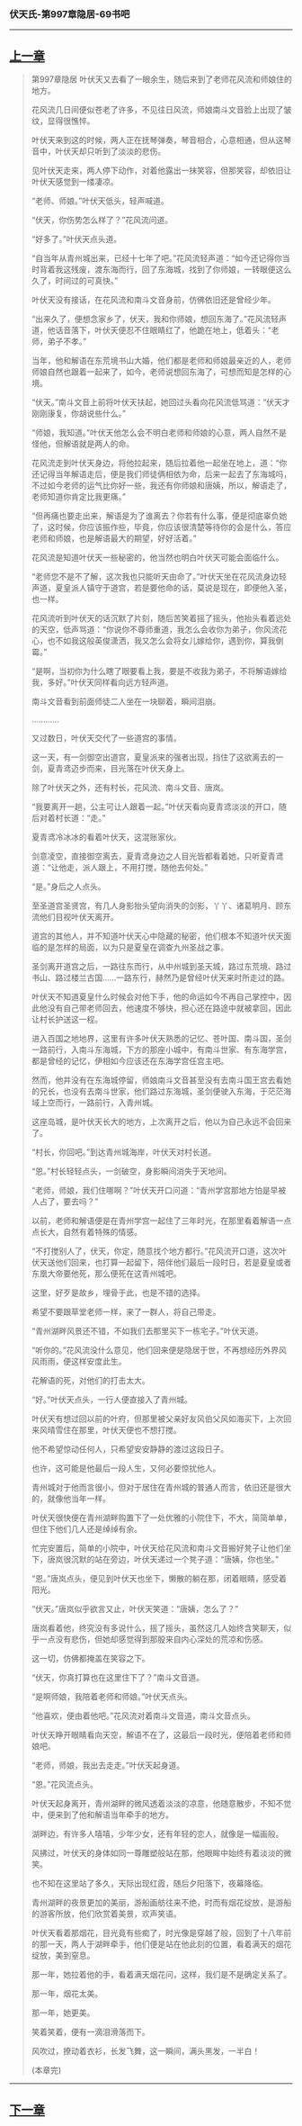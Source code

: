 ### 伏天氏-第997章隐居-69书吧

--------
[上一章](./9995c21c8ef3cbc4fe8c54e8a8f80441.md)
--------


>
>
>
>第997章隐居
>叶伏天又去看了一眼余生，随后来到了老师花风流和师娘住的地方。
>
>花风流几日间便似苍老了许多，不见往日风流，师娘南斗文音脸上出现了皱纹，显得很憔悴。
>
>叶伏天来到这的时候，两人正在抚琴弹奏，琴音相合，心意相通，但从这琴音中，叶伏天却只听到了淡淡的悲伤。
>
>见叶伏天走来，两人停下动作，对着他露出一抹笑容，但那笑容，却依旧让叶伏天感觉到一缕凄凉。
>
>“老师、师娘。”叶伏天低头，轻声喊道。
>
>“伏天，你伤势怎么样了？”花风流问道。
>
>“好多了。”叶伏天点头道。
>
>“自当年从青州城出来，已经十七年了吧。”花风流轻声道：“如今还记得你当时背着我这残废，渡东海而行，回了东海城，找到了你师娘，一转眼便这么久了，时间过的可真快。”
>
>叶伏天没有接话，在花风流和南斗文音身前，仿佛依旧还是曾经少年。
>
>“出来久了，便想念家乡了，伏天，我和你师娘，想回东海了。”花风流轻声道，他话音落下，叶伏天便忍不住眼睛红了，他跪在地上，低着头：“老师，弟子不孝。”
>
>当年，他和解语在东荒境书山大婚，他们都是老师和师娘最亲近的人，老师师娘自然也跟着一起来了，如今，老师说想回东海了，可想而知是怎样的心境。
>
>“伏天。”南斗文音上前将叶伏天扶起，她回过头看向花风流低骂道：“伏天才刚刚康复，你胡说些什么。”
>
>“师娘，我知道。”叶伏天他怎么会不明白老师和师娘的心意，两人自然不是怪他，但解语就是两人的命。
>
>花风流走到叶伏天身边，将他拉起来，随后拉着他一起坐在地上，道：“你还记得当年解语走后，便是我们师徒俩相依为命，后来一起去了东海城吗，不过如今老师的运气比你好一些，我还有你师娘和唐姨，所以，解语走了，老师知道你肯定比我更痛。”
>
>“但再痛也要走出来，解语是为了谁离去？你若有什么事，便是彻底辜负她了，这时候，你应该振作些，毕竟，你应该很清楚等待你的会是什么，答应老师和师娘，也是解语最大的期望，好好活着。”
>
>花风流是知道叶伏天一些秘密的，他当然也明白叶伏天可能会面临什么。
>
>“老师您不是不了解，这次我也只能听天由命了。”叶伏天坐在花风流身边轻声道，夏皇派人镇守于道宫，若是要他命的话，莫说是现在，即便他入圣，也一样。
>
>花风流听到叶伏天的话沉默了片刻，随后苦笑着摇了摇头，他抬头看着远处的天空，低声骂道：“你说你不尊师重道，我怎么会收你为弟子，你风流花心，也不如我这般英俊潇洒，我又怎么会将女儿嫁给你，遇到你，算我倒霉。”
>
>“是啊，当初你为什么瞎了眼要看上我，要是不收我为弟子，不将解语嫁给我，多好。”叶伏天同样看向远方轻声道。
>
>南斗文音看到前面师徒二人坐在一块聊着，瞬间泪崩。
>
>…………
>
>又过数日，叶伏天交代了一些道宫的事情。
>
>这一天，有一剑御空出道宫，夏皇派来的强者出现，挡住了这欲离去的一剑，夏青鸢迈步而来，目光落在叶伏天身上。
>
>除了叶伏天之外，还有村长，花风流、南斗文音、唐岚。
>
>“我要离开一趟，公主可让人跟着一起。”叶伏天看向夏青鸢淡淡的开口，随后对着村长道：“走。”
>
>夏青鸢冷冰冰的看着叶伏天，这混账家伙。
>
>剑意凌空，直接御空离去，夏青鸢身边之人目光皆都看着她，只听夏青鸢道：“让他走，派人跟上，不用打搅，随他去何处。”
>
>“是。”身后之人点头。
>
>至圣道宫圣贤宫，有几人身影抬头望向消失的剑影，丫丫、诸葛明月、顾东流他们目视叶伏天离开。
>
>道宫的其他人，并不知道叶伏天心中隐藏的秘密，他们根本不知道叶伏天面临的是怎样的局面，以为只是夏皇在调查九州圣战之事。
>
>圣剑离开道宫之后，一路往东而行，从中州城到圣天城，路过东荒境、路过书山、路过楼兰古国……一路东行，赫然乃是曾经叶伏天来时所走过的路。
>
>叶伏天不知道夏皇什么时候会对他下手，他的命运如今不再自己掌控中，因此他没有自己带老师回去，他速度不够快，担心还在路途中就被拿回，因此让村长护送这一程。
>
>进入百国之地地界，这里有许多叶伏天熟悉的记忆、苍叶国、南斗国，圣剑一路前行，入南斗东海城，下方的那座小城中，有南斗世家、有东海学宫，都是曾经的记忆，伊相如今应该还在东海学宫任宫主吧。
>
>然而，他并没有在东海城停留，师娘南斗文音甚至没有去南斗国王宫去看她的兄长，也没有去南斗世家，他们路过东海城，圣剑便驶入东海，于茫茫海域上空而行，一路前行，入青州城。
>
>这座岛城，是叶伏天长大的地方，上次离开之后，他以为自己永远不会回来了。
>
>“村长，你回吧。”到达青州城海岸，叶伏天对村长道。
>
>“恩。”村长轻轻点头，一剑破空，身影瞬间消失于天地间。
>
>“老师，师娘，我们住哪啊？”叶伏天开口问道：“青州学宫那地方怕是早被人占了，要去吗？”
>
>以前，老师和解语便是在青州学宫一起住了三年时光，在那里看着解语一点点长大，自然有着特殊的情感。
>
>“不打搅别人了，伏天，你定，随意找个地方都行。”花风流开口道，这次叶伏天送他们回来，也打算一起留下，陪伴他们最后一段时日，若是夏皇或者东凰大帝要他死，那么便死在这青州城吧。
>
>这里，好歹是故乡，埋骨于此，也是不错的选择。
>
>希望不要跟草堂老师一样，来了一群人，将自己带走。
>
>“青州湖畔风景还不错，不如我们去那里买下一栋宅子。”叶伏天道。
>
>“听你的。”花风流没什么意见，他们回来便是隐居于世，不再想经历外界风风雨雨，便这样安度此生。
>
>花解语的死，对他们的打击太大。
>
>“好。”叶伏天点头，一行人便直接入了青州城。
>
>叶伏天有想过回以前的叶府，但那里被父亲好友风伯父风如海买下，上次回来风晴雪住在那里，叶伏天便也不想打搅。
>
>他不希望惊动任何人，只希望安安静静的渡过这段日子。
>
>也许，这可能是他最后一段人生，又何必要惊扰他人。
>
>青州城对于他而言很小，但对于居住在青州城的普通人而言，依旧还是很大的，就像他当年一样。
>
>叶伏天很快便在青州湖畔购置下了一处优雅的小院住下，不大，简简单单，但住下他们几人还是绰绰有余。
>
>忙完安置后，简单的小院中，叶伏天给花风流和南斗文音搬好凳子让他们坐下，唐岚很沉默的站在旁边，叶伏天递过一个凳子道：“唐姨，你也坐。”
>
>“恩。”唐岚点头，便见到叶伏天也坐下，懒散的躺在那，闭着眼睛，感受着阳光。
>
>“伏天。”唐岚似乎欲言又止，叶伏天笑道：“唐姨，怎么了？”
>
>唐岚看着他，终究没有多说什么，摇了摇头，虽然这几人始终含笑聊天，似乎一点没有悲伤，但她却感觉得到那股来自内心深处的荒凉和伤感。
>
>这一切，仿佛都掩盖在笑容之下。
>
>“伏天，你真打算也在这里住下了？”南斗文音道。
>
>“是啊师娘，我陪着老师和师娘。”叶伏天点头。
>
>“他喜欢，便由着他吧。”花风流对着南斗文音道，南斗文音点头。
>
>叶伏天睁开眼睛看向天空，解语不在了，这最后一段时光，便陪着老师和师娘吧。
>
>“老师，师娘，我出去走走。”叶伏天起身道。
>
>“恩。”花风流点头。
>
>叶伏天起身离开，青州湖畔的微风透着淡淡的凉意，他随意散步，不知不觉中，便来到了他和解语当年牵手的地方。
>
>湖畔边，有许多人嘻嘻，少年少女，还有年轻的恋人，就像是一幅画般。
>
>风拂过，叶伏天的身体如同一尊雕塑般站在那，他眼眸中始终有着淡淡的微笑。
>
>也不知在这里站了多久，天际出现红霞，随后夕阳落下，夜幕降临。
>
>青州湖畔的夜景更加的美丽，游船画舫往来不绝，时而有烟花绽放，是游船的游客所放，他们欣赏着美景，欢声笑语。
>
>叶伏天看着那烟花，目光竟有些痴了，时光像是穿越了般，回到了十八年前的那一天，两人于湖畔牵手，他们便是站在他此刻的位置，看着满天的烟花绽放，美到窒息。
>
>那一年，她拉着他的手，看着满天烟花问，这样，我们是不是确定关系了。
>
>那一年，烟花太美。
>
>那一年，她更美。
>
>笑着笑着，便有一滴泪滑落而下。
>
>风吹过，撩动着衣衫，长发飞舞，这一瞬间，满头黑发，一半白！
>
>(本章完)
>
>

--------
[下一章](./260904e44755a8f07736047de7e65e65.md)
--------
